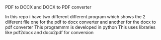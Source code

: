 PDF to DOCX and DOCX to PDF converter 

In this repo i have two different different program which shows the 2 diiferent file 
one for the pdf to docx converter and another for the docx to pdf converter 
This programmm is developed in python
This uses libraries like pdf2docx and docx2pdf for conversion
